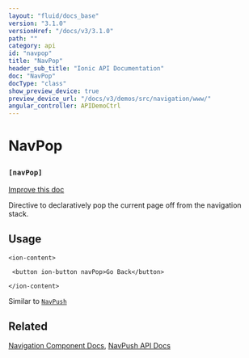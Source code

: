 ```yaml
---
layout: "fluid/docs_base"
version: "3.1.0"
versionHref: "/docs/v3/3.1.0"
path: ""
category: api
id: "navpop"
title: "NavPop"
header_sub_title: "Ionic API Documentation"
doc: "NavPop"
docType: "class"
show_preview_device: true
preview_device_url: "/docs/v3/demos/src/navigation/www/"
angular_controller: APIDemoCtrl
---
```










<h1 class="api-title">
<a class="anchor" name="nav-pop" href="#nav-pop"></a>

NavPop
<h3><code>[navPop]</code></h3>






</h1>

<a class="improve-v2-docs" href="http://github.com/ionic-team/ionic/edit/v3/src/components/nav/nav-pop.ts#L2">
Improve this doc
</a>






<p>Directive to declaratively pop the current page off from the
navigation stack.</p>




<!-- @usage tag -->

<h2><a class="anchor" name="usage" href="#usage"></a>Usage</h2>

<pre><code class="lang-html">&lt;ion-content&gt;

 &lt;button ion-button navPop&gt;Go Back&lt;/button&gt;

&lt;/ion-content&gt;
</code></pre>
<p>Similar to <a href="/docs/v3/api/components/nav/NavPush/"><code>NavPush</code></a></p>




<!-- @property tags -->



<!-- instance methods on the class -->




<!-- related link -->

<h2><a class="anchor" name="related" href="#related"></a>Related</h2>

<a href="/docs/v3/components#navigation">Navigation Component Docs</a>,
<a href="../NavPush">NavPush API Docs</a><!-- end content block -->


<!-- end body block -->

